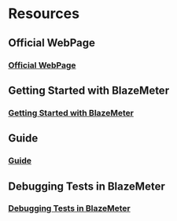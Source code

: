 
# Resources

## Official WebPage

###  [Official WebPage](https://www.blazemeter.com/)

## Getting Started with BlazeMeter

###  [Getting Started with BlazeMeter](https://onboarding.blazemeter.com/#/?_k=1vmnzy)

## Guide

### [Guide](https://guide.blazemeter.com/hc/en-us)

## Debugging Tests in BlazeMeter

### [Debugging Tests in BlazeMeter](https://onboarding.blazemeter.com/#/lessons/cj25r0b830002356dl84z5rmh?_k=4y1uao)




